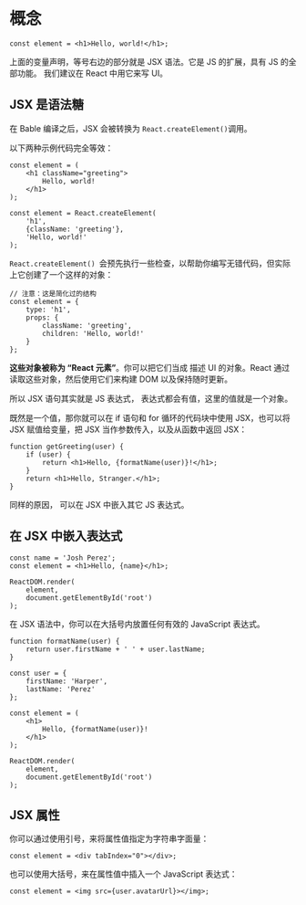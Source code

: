 # 概念
    const element = <h1>Hello, world!</h1>;
上面的变量声明，等号右边的部分就是 JSX 语法。它是 JS 的扩展，具有 JS 的全部功能。
我们建议在 React 中用它来写 UI。



## JSX 是语法糖
在 Bable 编译之后，JSX 会被转换为 ```React.createElement()```调用。

以下两种示例代码完全等效：

    const element = (
        <h1 className="greeting">
            Hello, world!
        </h1>
    );

    const element = React.createElement(
        'h1',
        {className: 'greeting'},
        'Hello, world!'
    );

```React.createElement() ```会预先执行一些检查，以帮助你编写无错代码，但实际上它创建了一个这样的对象：

    // 注意：这是简化过的结构
    const element = {
        type: 'h1',
        props: {
            className: 'greeting',
            children: 'Hello, world!'
        }
    };

**这些对象被称为 “React 元素”**。你可以把它们当成 描述 UI 的对象。React 通过读取这些对象，然后使用它们来构建 DOM 以及保持随时更新。

所以 JSX 语句其实就是 JS 表达式， 表达式都会有值，这里的值就是一个对象。

既然是一个值，那你就可以在 if 语句和 for 循环的代码块中使用 JSX，也可以将 JSX 赋值给变量，把 JSX 当作参数传入，以及从函数中返回 JSX：

    function getGreeting(user) {
        if (user) {
            return <h1>Hello, {formatName(user)}!</h1>;
        }
        return <h1>Hello, Stranger.</h1>;
    }

同样的原因， 可以在 JSX 中嵌入其它 JS 表达式。

## 在 JSX 中嵌入表达式
    const name = 'Josh Perez';
    const element = <h1>Hello, {name}</h1>;

    ReactDOM.render(
        element,
        document.getElementById('root')
    );

在 JSX 语法中，你可以在大括号内放置任何有效的 JavaScript 表达式。

    function formatName(user) {
        return user.firstName + ' ' + user.lastName;
    }

    const user = {
        firstName: 'Harper',
        lastName: 'Perez'
    };

    const element = (
        <h1>
            Hello, {formatName(user)}!
        </h1>
    );

    ReactDOM.render(
        element,
        document.getElementById('root')
    );

## JSX 属性
你可以通过使用引号，来将属性值指定为字符串字面量：

    const element = <div tabIndex="0"></div>;

也可以使用大括号，来在属性值中插入一个 JavaScript 表达式：

    const element = <img src={user.avatarUrl}></img>;